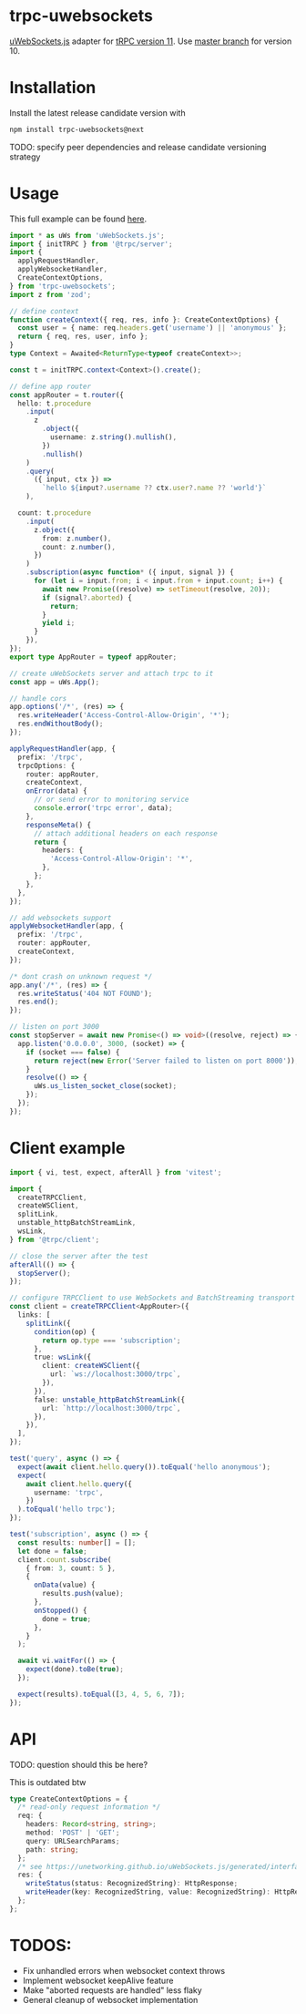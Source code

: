 # trpc-uwebsockets

[uWebSockets.js](https://github.com/uNetworking/uWebSockets.js) adapter for [tRPC version 11](https://trpc.io/). Use [master branch](https://github.com/romanzy313/trpc-uwebsockets/tree/master) for version 10.

# Installation

Install the latest release candidate version with

```bash
npm install trpc-uwebsockets@next
```

TODO: specify peer dependencies and release candidate versioning strategy

# Usage

This full example can be found [here](/src/readme.spec.ts).

```ts
import * as uWs from 'uWebSockets.js';
import { initTRPC } from '@trpc/server';
import {
  applyRequestHandler,
  applyWebsocketHandler,
  CreateContextOptions,
} from 'trpc-uwebsockets';
import z from 'zod';

// define context
function createContext({ req, res, info }: CreateContextOptions) {
  const user = { name: req.headers.get('username') || 'anonymous' };
  return { req, res, user, info };
}
type Context = Awaited<ReturnType<typeof createContext>>;

const t = initTRPC.context<Context>().create();

// define app router
const appRouter = t.router({
  hello: t.procedure
    .input(
      z
        .object({
          username: z.string().nullish(),
        })
        .nullish()
    )
    .query(
      ({ input, ctx }) =>
        `hello ${input?.username ?? ctx.user?.name ?? 'world'}`
    ),

  count: t.procedure
    .input(
      z.object({
        from: z.number(),
        count: z.number(),
      })
    )
    .subscription(async function* ({ input, signal }) {
      for (let i = input.from; i < input.from + input.count; i++) {
        await new Promise((resolve) => setTimeout(resolve, 20));
        if (signal?.aborted) {
          return;
        }
        yield i;
      }
    }),
});
export type AppRouter = typeof appRouter;

// create uWebSockets server and attach trpc to it
const app = uWs.App();

// handle cors
app.options('/*', (res) => {
  res.writeHeader('Access-Control-Allow-Origin', '*');
  res.endWithoutBody();
});

applyRequestHandler(app, {
  prefix: '/trpc',
  trpcOptions: {
    router: appRouter,
    createContext,
    onError(data) {
      // or send error to monitoring service
      console.error('trpc error', data);
    },
    responseMeta() {
      // attach additional headers on each response
      return {
        headers: {
          'Access-Control-Allow-Origin': '*',
        },
      };
    },
  },
});

// add websockets support
applyWebsocketHandler(app, {
  prefix: '/trpc',
  router: appRouter,
  createContext,
});

/* dont crash on unknown request */
app.any('/*', (res) => {
  res.writeStatus('404 NOT FOUND');
  res.end();
});

// listen on port 3000
const stopServer = await new Promise<() => void>((resolve, reject) => {
  app.listen('0.0.0.0', 3000, (socket) => {
    if (socket === false) {
      return reject(new Error('Server failed to listen on port 8000'));
    }
    resolve(() => {
      uWs.us_listen_socket_close(socket);
    });
  });
});
```

# Client example

```ts
import { vi, test, expect, afterAll } from 'vitest';

import {
  createTRPCClient,
  createWSClient,
  splitLink,
  unstable_httpBatchStreamLink,
  wsLink,
} from '@trpc/client';

// close the server after the test
afterAll(() => {
  stopServer();
});

// configure TRPCClient to use WebSockets and BatchStreaming transport
const client = createTRPCClient<AppRouter>({
  links: [
    splitLink({
      condition(op) {
        return op.type === 'subscription';
      },
      true: wsLink({
        client: createWSClient({
          url: `ws://localhost:3000/trpc`,
        }),
      }),
      false: unstable_httpBatchStreamLink({
        url: `http://localhost:3000/trpc`,
      }),
    }),
  ],
});

test('query', async () => {
  expect(await client.hello.query()).toEqual('hello anonymous');
  expect(
    await client.hello.query({
      username: 'trpc',
    })
  ).toEqual('hello trpc');
});

test('subscription', async () => {
  const results: number[] = [];
  let done = false;
  client.count.subscribe(
    { from: 3, count: 5 },
    {
      onData(value) {
        results.push(value);
      },
      onStopped() {
        done = true;
      },
    }
  );

  await vi.waitFor(() => {
    expect(done).toBe(true);
  });

  expect(results).toEqual([3, 4, 5, 6, 7]);
});
```


# API

TODO: question should this be here?

This is outdated btw

```typescript
type CreateContextOptions = {
  /* read-only request information */
  req: {
    headers: Record<string, string>;
    method: 'POST' | 'GET';
    query: URLSearchParams;
    path: string;
  };
  /* see https://unetworking.github.io/uWebSockets.js/generated/interfaces/HttpResponse.html */
  res: {
    writeStatus(status: RecognizedString): HttpResponse;
    writeHeader(key: RecognizedString, value: RecognizedString): HttpResponse;
  };
};
```

# TODOS:
 - Fix unhandled errors when websocket context throws
 - Implement websocket keepAlive feature
 - Make "aborted requests are handled" less flaky
 - General cleanup of websocket implementation
